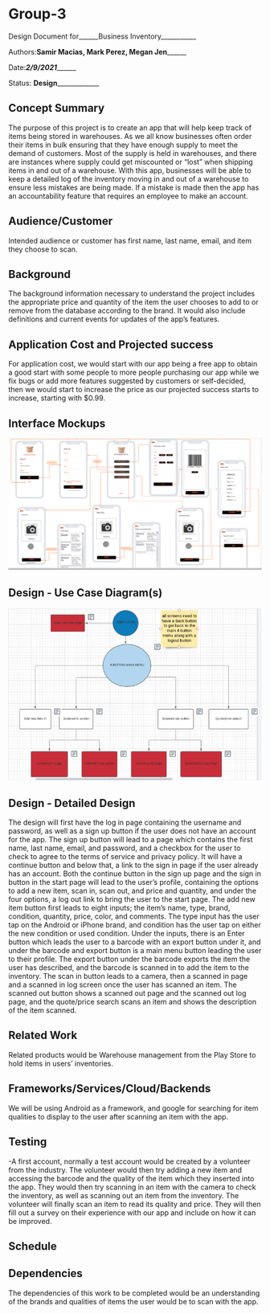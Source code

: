 # Group-3

Design Document for______Business Inventory___________

Authors:____Samir Macias, Mark Perez, Megan Jen__________

Date:_____2/9/2021___________

Status: __Design_______________


## Concept Summary

The purpose of this project is to create an app that will help keep track of items being stored in warehouses. As we all know businesses often order their items in bulk ensuring that they have enough supply to meet the demand of customers. Most of the supply is held in warehouses, and there are instances where supply could get miscounted or “lost” when shipping items in and out of a warehouse. With this app, businesses will be able to keep a detailed log of the inventory moving in and out of a warehouse to ensure less mistakes are being made. If a mistake is made then the app has an accountability feature that requires an employee to make an account.

## Audience/Customer

Intended audience or customer has first name, last name, email, and item they choose to scan.


## Background

The background information necessary to understand the project includes the appropriate price and quantity of the item the user chooses to add to or remove from the database according to the brand. It would also include definitions and current events for updates of the app’s features.

## Application Cost and Projected success

For application cost, we would start with our app being a free app to obtain a good start with some people to more people purchasing our app while we fix bugs or add more features suggested by customers or self-decided, then we would start to increase the price as our projected success starts to increase, starting with $0.99.


## Interface Mockups

![interface](interface.PNG)

 


## Design - Use Case Diagram(s) 

![diagram](diagram.PNG)

 

## Design - Detailed Design

The design will first have the log in page containing the username and password, as well as a sign up button if the user does not have an account for the app. The sign up button will lead to a page which contains the first name, last name, email, and password, and a checkbox for the user to check to agree to the terms of service and privacy policy. It will have a continue button and below that, a link to the sign in page if the user already has an account. Both the continue button in the sign up page and the sign in button in the start page will lead to the user’s profile, containing the options to add a new item, scan in, scan out, and price and quantity, and under the four options, a log out link to bring the user to the start page. The add new item button first leads to eight inputs; the item’s name, type, brand, condition, quantity, price, color, and comments. The type input has the user tap on the Android or iPhone brand, and condition has the user tap on either the new condition or used condition. Under the inputs, there is an Enter button which leads the user to a barcode with an export button under it, and under the barcode and export button is a main menu button leading the user to their profile. The export button under the barcode exports the item the user has described, and the barcode is scanned in to add the item to the inventory. The scan in button leads to a camera, then a scanned in page and a scanned in log screen once the user has scanned an item. The scanned out button shows a scanned out page and the scanned out log page, and the quote/price search scans an item and shows the description of the item scanned.


## Related Work

Related products would be Warehouse management from the Play Store to hold items in users’ inventories.


## Frameworks/Services/Cloud/Backends

We will be using Android as a framework, and google for searching for item qualities to display to the user after scanning an item with the app.



## Testing

-A first account, normally a test account would be created by a volunteer from the industry. The volunteer would then try adding a new item and accessing the barcode and the quality of the item which they inserted into the app. They would then try scanning in an item with the camera to check the inventory, as well as scanning out an item from the inventory. The volunteer will finally scan an item to read its quality and price. They will then fill out a survey on their experience with our app and include on how it can be improved.

## Schedule


## Dependencies

The dependencies of this work to be completed would be an understanding of the brands and qualities of items the user would be to scan with the app.
